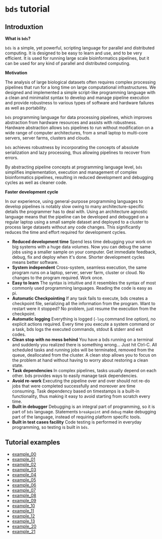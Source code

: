 # `bds` tutorial

## Introduxtion

**What is `bds`?**

`bds` is a simple, yet powerful, scripting language for parallel and distributed computing.
It is designed to be easy to learn and use, and to be very efficient. It is used for running large scale bioinformatics pipelines, but it can be used for any kind of parallel and distributed computing.

**Motivation**

The analysis of large biological datasets often requires complex processing pipelines that run for a long time on large computational infrastructures.
We designed and implemented a simple script-like programming language with a clean and minimalist syntax to develop and manage pipeline execution and provide robustness to various types of software and hardware failures as well as portability.

`bds` programming language for data processing pipelines, which improves abstraction from hardware resources and assists with robustness. Hardware abstraction allows `bds` pipelines to run without modification on a wide range of computer architectures, from a small laptop to multi-core servers, server farms, clusters and clouds.

`bds` achieves robustness by incorporating the concepts of absolute serialization and lazy processing, thus allowing pipelines to recover from errors.

By abstracting pipeline concepts at programming language level, `bds` simplifies implementation, execution and management of complex bioinformatics pipelines, resulting in reduced development and debugging cycles as well as cleaner code.

**Faster development cycle**

In our experience, using general-purpose programming languages to develop pipelines is notably slow owing to many architecture-specific details the programmer has to deal with.
Using an architecture agnostic language means that the pipeline can be developed and debugged on a regular laptop using a small sample dataset and deployed to a cluster to process large datasets without any code changes.
This significantly reduces the time and effort required for development cycles.

-   **Reduced development time** Spend less time debugging your work on big systems with a huge data volumes. Now you can debug the same jobs using a smaller sample on your computer. Get immediate feedback, debug, fix and deploy when it's done. Shorter development cycles means better software.
-   **System independent** Cross-system, seamless execution, the same program runs on a laptop, server, server farm, cluster or cloud. No changes to the program required. Work once.
-   **Easy to learn** The syntax is intuitive and it resembles the syntax of most commonly used programming languages. Reading the code is easy as pi.
-   **Automatic Checkpointing** If any task fails to execute, bds creates a checkpoint file, serializing all the information from the program. Want to restart were it stopped? No problem, just resume the execution from the checkpoint.
-   **Automatic logging** Everything is logged (`-log` command line option), no explicit actions required. Every time you execute a system command or a task, bds logs the executed commands, stdout &amp; stderr and exit codes.
-   **Clean stop with no mess behind** You have a bds running on a terminal and suddenly you realized there is something wrong... Just hit Ctrl-C. All scheduled tasks and running jobs will be terminated, removed from the queue, deallocated from the cluster. A clean stop allows you to focus on the problem at hand without having to worry about restoring a clean state.
-   **Task dependencies** In complex pipelines, tasks usually depend on each other. bds provides ways to easily manage task dependencies.
-   **Avoid re-work** Executing the pipeline over and over should not re-do jobs that were completed successfully and moreover are time consuming. Task dependency based on timestamps is a built-in functionality, thus making it easy to avoid starting from scratch every time.
-   **Built in debugger** Debugging is an integral part of programming, so it is part of `bds` language. Statements `breakpoint` and `debug` make debugging part of the language, instead of requiring platform specific tools.
-   **Built in test cases facility** Code testing is performed in everyday programming, so testing is built in `bds`.

## Tutorial examples

-   [example_00](tutorial/example_00.bds)
-   [example_01](tutorial/example_01.bds)
-   [example_02](tutorial/example_02.bds)
-   [example_03](tutorial/example_03.bds)
-   [example_04](tutorial/example_04.bds)
-   [example_05](tutorial/example_05.bds)
-   [example_06](tutorial/example_06.bds)
-   [example_07](tutorial/example_07.bds)
-   [example_08](tutorial/example_08.bds)
-   [example_09](tutorial/example_09.bds)
-   [example_10](tutorial/example_10.bds)
-   [example_11](tutorial/example_11.bds)
-   [example_12](tutorial/example_12.bds)
-   [example_13](tutorial/example_13.bds)
-   [example_20](tutorial/example_20.bds)
-   [example_21](tutorial/example_21.bds)
